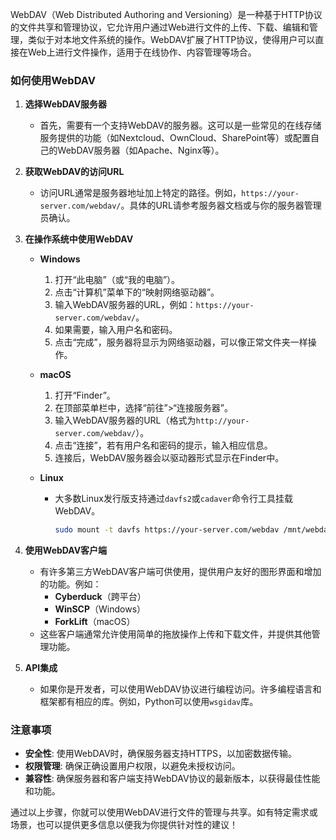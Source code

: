 WebDAV（Web Distributed Authoring and Versioning）是一种基于HTTP协议的文件共享和管理协议，它允许用户通过Web进行文件的上传、下载、编辑和管理，类似于对本地文件系统的操作。WebDAV扩展了HTTP协议，使得用户可以直接在Web上进行文件操作，适用于在线协作、内容管理等场合。

### 如何使用WebDAV

1. **选择WebDAV服务器**
   - 首先，需要有一个支持WebDAV的服务器。这可以是一些常见的在线存储服务提供的功能（如Nextcloud、OwnCloud、SharePoint等）或配置自己的WebDAV服务器（如Apache、Nginx等）。

2. **获取WebDAV的访问URL**
   - 访问URL通常是服务器地址加上特定的路径。例如，`https://your-server.com/webdav/`。具体的URL请参考服务器文档或与你的服务器管理员确认。

3. **在操作系统中使用WebDAV**
   - **Windows**
     1. 打开“此电脑”（或“我的电脑”）。
     2. 点击“计算机”菜单下的“映射网络驱动器”。
     3. 输入WebDAV服务器的URL，例如：`https://your-server.com/webdav/`。
     4. 如果需要，输入用户名和密码。
     5. 点击“完成”，服务器将显示为网络驱动器，可以像正常文件夹一样操作。

   - **macOS**
     1. 打开“Finder”。
     2. 在顶部菜单栏中，选择“前往”>“连接服务器”。
     3. 输入WebDAV服务器的URL（格式为`http://your-server.com/webdav/`）。
     4. 点击“连接”，若有用户名和密码的提示，输入相应信息。
     5. 连接后，WebDAV服务器会以驱动器形式显示在Finder中。

   - **Linux**
     - 大多数Linux发行版支持通过`davfs2`或`cadaver`命令行工具挂载WebDAV。
       ```bash
       sudo mount -t davfs https://your-server.com/webdav /mnt/webdav
       ```

4. **使用WebDAV客户端**
   - 有许多第三方WebDAV客户端可供使用，提供用户友好的图形界面和增加的功能。例如：
     - **Cyberduck**（跨平台）
     - **WinSCP**（Windows）
     - **ForkLift**（macOS）
   - 这些客户端通常允许使用简单的拖放操作上传和下载文件，并提供其他管理功能。

5. **API集成**
   - 如果你是开发者，可以使用WebDAV协议进行编程访问。许多编程语言和框架都有相应的库。例如，Python可以使用`wsgidav`库。

### 注意事项

- **安全性**: 使用WebDAV时，确保服务器支持HTTPS，以加密数据传输。
- **权限管理**: 确保正确设置用户权限，以避免未授权访问。
- **兼容性**: 确保服务器和客户端支持WebDAV协议的最新版本，以获得最佳性能和功能。

通过以上步骤，你就可以使用WebDAV进行文件的管理与共享。如有特定需求或场景，也可以提供更多信息以便我为你提供针对性的建议！
